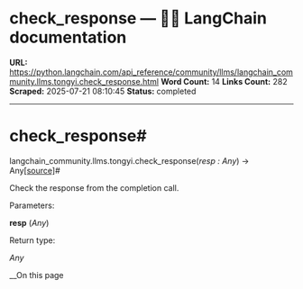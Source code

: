 # check_response — 🦜🔗 LangChain  documentation

**URL:** https://python.langchain.com/api_reference/community/llms/langchain_community.llms.tongyi.check_response.html
**Word Count:** 14
**Links Count:** 282
**Scraped:** 2025-07-21 08:10:45
**Status:** completed

---

# check\_response\#

langchain\_community.llms.tongyi.check\_response\(_resp : Any_\) → Any[\[source\]](https://python.langchain.com/api_reference/_modules/langchain_community/llms/tongyi.html#check_response)\#     

Check the response from the completion call.

Parameters:     

**resp** \(_Any_\)

Return type:     

_Any_

__On this page